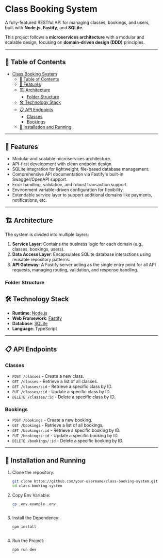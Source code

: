 
# Class Booking System  

A fully-featured RESTful API for managing classes, bookings, and users, built with **Node.js**, **Fastify**, and **SQLite**.  

This project follows a **microservices architecture** with a modular and scalable design, focusing on **domain-driven design (DDD)** principles.  

---

## 📖 Table of Contents  

- [Class Booking System](#class-booking-system)
  - [📖 Table of Contents](#-table-of-contents)
  - [🌟 Features](#-features)
  - [🏗️ Architecture](#️-architecture)
    - [Folder Structure](#folder-structure)
  - [🛠️ Technology Stack](#️-technology-stack)
  - [📋 API Endpoints](#-api-endpoints)
    - [Classes](#classes)
    - [Bookings](#bookings)
  - [🚀 Installation and Running](#-installation-and-running)

---

## 🌟 Features  

- Modular and scalable microservices architecture.  
- API-first development with clean endpoint design.  
- SQLite integration for lightweight, file-based database management.  
- Comprehensive API documentation via Fastify's built-in Swagger/OpenAPI support.  
- Error handling, validation, and robust transaction support.  
- Environment variable-driven configuration for flexibility.  
- Extendable service layer to support additional domains like payments, notifications, etc.  

---

## 🏗️ Architecture  

The system is divided into multiple layers:  

1. **Service Layer**: Contains the business logic for each domain (e.g., classes, bookings, users).  
2. **Data Access Layer**: Encapsulates SQLite database interactions using reusable repository patterns.  
3. **API Gateway**: A Fastify server acting as the single entry point for all API requests, managing routing, validation, and response handling.  

### Folder Structure  



## 🛠️ Technology Stack  

- **Runtime**: [Node.js](https://nodejs.org/)  
- **Web Framework**: [Fastify](https://www.fastify.io/)  
- **Database**: [SQLite](https://sqlite.org/)  
- **Language**: TypeScript  

---

## 📋 API Endpoints  

### Classes  

- `POST /classes` - Create a new class.  
- `GET /classes` - Retrieve a list of all classes.  
- `GET /classes/:id` - Retrieve a specific class by ID.  
- `PUT /classes/:id` - Update a specific class by ID.  
- `DELETE /classes/:id` - Delete a specific class by ID.  

### Bookings  

- `POST /bookings` - Create a new booking.  
- `GET /bookings` - Retrieve a list of all bookings.  
- `GET /bookings/:id` - Retrieve a specific booking by ID.  
- `PUT /bookings/:id` - Update a specific booking by ID.  
- `DELETE /bookings/:id` - Delete a specific booking by ID.  


---

## 🚀 Installation and Running  

1. Clone the repository:  
   ```bash  
   git clone https://github.com/your-username/class-booking-system.git  
   cd class-booking-system  
2. Copy Env Variable:  
   ```bash
   cp .env.example .env
   `
3. Install the Dependency: 
   ```bash
   npm install
   `
4. Run the Project: 
   ```bash
   npm run dev
   `